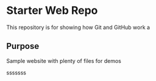 # Starter Web Repo

This repository is for showing how Git and GitHub work
a
## Purpose

Sample website with plenty of files for demos

sssssss
